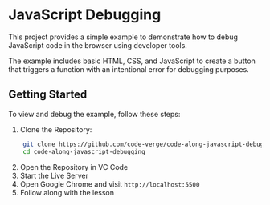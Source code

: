 # JavaScript Debugging

This project provides a simple example to demonstrate how to debug JavaScript code in the browser using developer tools. 

The example includes basic HTML, CSS, and JavaScript to create a button that triggers a function with an intentional error for debugging purposes.

## Getting Started
To view and debug the example, follow these steps:

1.	Clone the Repository:

```bash
    git clone https://github.com/code-verge/code-along-javascript-debugging.git
    cd code-along-javascript-debugging    
```

2. Open the Repository in VC Code
3. Start the Live Server 
4. Open Google Chrome and visit `http://localhost:5500`
5. Follow along with the lesson